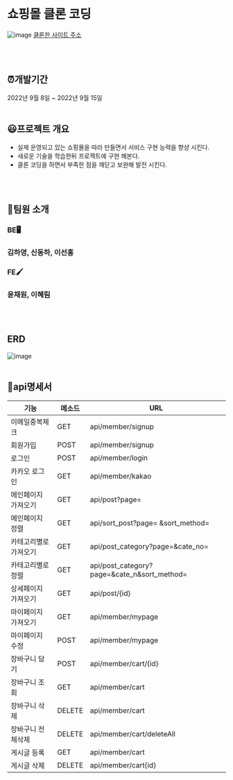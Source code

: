 # 쇼핑몰 클론 코딩
![image](https://user-images.githubusercontent.com/67679972/190193713-21dabc0c-48f0-4b0b-82da-73e842f29a94.png)
[클론한 사이트 주소](https://onemorebag.kr/product/list.html?cate_no=45)

<br>
<br>

## ⏰개발기간
2022년 9월 8일 ~ 2022년 9월 15일
<br>
<br>

## 😃프로젝트 개요
- 실제 운영되고 있는 쇼핑몰을 따라 만들면서 서비스 구현 능력을 향샹 시킨다.
- 새로운 기술을 학습한뒤 프로젝트에 구현 해본다.
- 클론 코딩을 하면서 부족한 점을 깨닫고 보완해 발전 시킨다.
<br>
<br>


## 🧍팀원 소개
### BE🖥
### 김하영, 신동하, 이선홍
### FE🖌
### 윤채원, 이혜림
<br>
<br>

## ERD
![image](https://user-images.githubusercontent.com/67679972/190326599-51dfb9a8-8e60-45f8-85ea-711b7c2f26cc.png)
<br>
<br>




## 📃api명세서
|기능|메소드|URL|
|------|---|---|
|이메일중복체크|GET|api/member/signup|
|회원가입|POST|api/member/signup|
|로그인|POST|api/member/login|
|카카오 로그인|GET|api/member/kakao|
|메인페이지 가져오기|GET|api/post?page=|
|메인페이지 정렬|GET|api/sort_post?page= &sort_method=|
|카테고리별로 가져오기|GET|api/post_category?page=&cate_no=|
|카테고리별로 정렬|GET|api/post_category?page=&cate_n&sort_method=|
|상세페이지 가져오기|GET|api/post/{id}|
|마이페이지 가져오기|GET|api/member/mypage|
|마이페이지 수정|POST|api/member/mypage|
|장바구니 담기|POST|api/member/cart/{id}|
|장바구니 조회|GET|api/member/cart|
|장바구니 삭제|DELETE|api/member/cart|
|장바구니 전체삭제|DELETE|api/member/cart/deleteAll|
|게시글 등록|GET|api/member/cart|
|게시글 삭제|DELETE|api/member/cart{id}|
<br>
<br>






